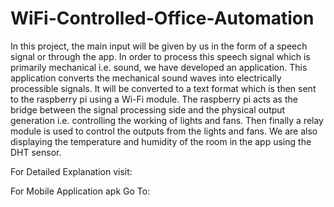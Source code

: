 # WiFi-Controlled-Office-Automation
In this project, the main input will be given by us in the form of a speech signal or through the app. In order to process this speech signal which is primarily mechanical i.e. sound, we have developed an application. This application converts the mechanical sound waves into electrically processible signals. It will be converted to a text format which is then sent to the raspberry pi using a Wi-Fi module. The raspberry pi acts as the bridge between the signal processing side and the physical output generation i.e. controlling the working of lights and fans. Then finally a relay module is used to control the outputs from the lights and fans. We are also displaying the temperature and humidity of the room in the app using the DHT sensor.

For Detailed Explanation visit: 

For Mobile Application apk Go To: 
